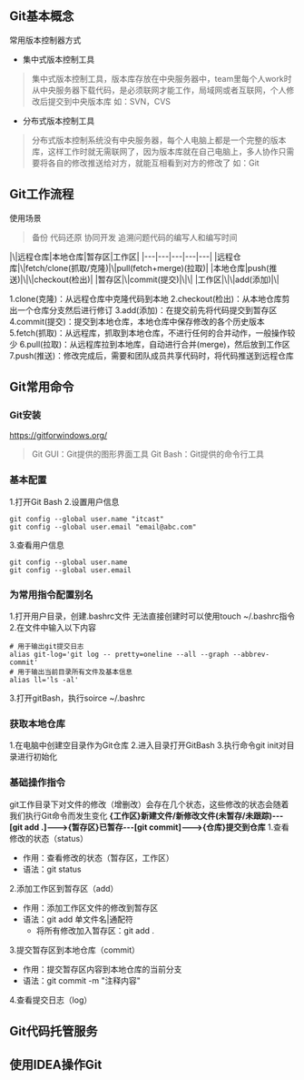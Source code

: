 ## Git基本概念

常用版本控制器方式

* 集中式版本控制工具

> 集中式版本控制工具，版本库存放在中央服务器中，team里每个人work时从中央服务器下载代码，是必须联网才能工作，局域网或者互联网，个人修改后提交到中央版本库
> 如：SVN，CVS

* 分布式版本控制工具

> 分布式版本控制系统没有中央服务器，每个人电脑上都是一个完整的版本库，这样工作时就无需联网了，因为版本库就在自己电脑上，多人协作只需要将各自的修改推送给对方，就能互相看到对方的修改了
> 如：Git

## Git工作流程

使用场景
> 备份
> 代码还原
> 协同开发
> 追溯问题代码的编写人和编写时间

|\\|远程仓库|本地仓库|暂存区|工作区|
|---|---|---|---|---|
|远程仓库|\\|fetch/clone(抓取/克隆)|\\|pull(fetch+merge)(拉取)|
|本地仓库|push(推送)|\\|\\|checkout(检出)|
|暂存区|\\|commit(提交)|\\|\\|
|工作区|\\|\\|add(添加)|\\|

1.clone(克隆)：从远程仓库中克隆代码到本地
2.checkout(检出)：从本地仓库剪出一个仓库分支然后进行修订
3.add(添加)：在提交前先将代码提交到暂存区
4.commit(提交)：提交到本地仓库，本地仓库中保存修改的各个历史版本
5.fetch(抓取)：从远程库，抓取到本地仓库，不进行任何的合并动作，一般操作较少
6.pull(拉取)：从远程库拉到本地库，自动进行合并(merge)，然后放到工作区
7.push(推送)：修改完成后，需要和团队成员共享代码时，将代码推送到远程仓库

## Git常用命令

### Git安装

<https://gitforwindows.org/>
> Git GUI：Git提供的图形界面工具
> Git Bash：Git提供的命令行工具

### 基本配置

1.打开Git Bash
2.设置用户信息

```git
git config --global user.name "itcast"
git config --global user.email "email@abc.com"
```

3.查看用户信息

```git
git config --global user.name
git config --global user.email
```

### 为常用指令配置别名

1.打开用户目录，创建.bashrc文件
无法直接创建时可以使用touch ~/.bashrc指令
2.在文件中输入以下内容

```git
# 用于输出git提交日志
alias git-log='git log -- pretty=oneline --all --graph --abbrev-commit'
# 用于输出当前目录所有文件及基本信息
alias ll='ls -al'
```

3.打开gitBash，执行soirce ~/.bashrc

### 获取本地仓库

1.在电脑中创建空目录作为Git仓库
2.进入目录打开GitBash
3.执行命令git init对目录进行初始化

### 基础操作指令

git工作目录下对文件的修改（增删改）会存在几个状态，这些修改的状态会随着我们执行Git命令而发生变化
**{工作区}新建文件/新修改文件(未暂存/未跟踪)---[git add .]--->{暂存区}已暂存---[git commit]--->{仓库}提交到仓库**
1.查看修改的状态（status）

* 作用：查看修改的状态（暂存区，工作区）
* 语法：git status

2.添加工作区到暂存区（add）

* 作用：添加工作区文件的修改到暂存区
* 语法：git add 单文件名|通配符
  * 将所有修改加入暂存区：git add .

3.提交暂存区到本地仓库（commit）

* 作用：提交暂存区内容到本地仓库的当前分支
* 语法：git commit -m "注释内容"

4.查看提交日志（log）

## Git代码托管服务

## 使用IDEA操作Git
